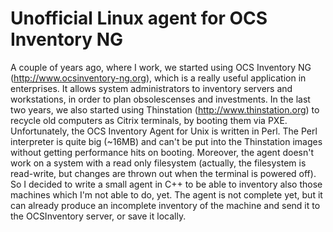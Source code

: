 Unofficial Linux agent for OCS Inventory NG
=====
A couple of years ago, where I work, we started using OCS Inventory NG (http://www.ocsinventory-ng.org), which
is a really useful application in enterprises. It allows system administrators to inventory servers and workstations,
in order to plan obsolescenses and investments.
In the last two years, we also started using Thinstation (http://www.thinstation.org) to recycle old computers
as Citrix terminals, by booting them via PXE.
Unfortunately, the OCS Inventory Agent for Unix is written in Perl. The Perl interpreter is quite big (~16MB) and
can't be put into the Thinstation images without getting performance hits on booting. Moreover, the agent doesn't
work on a system with a read only filesystem (actually, the filesystem is read-write, but changes are thrown out
when the terminal is powered off).
So I decided to write a small agent in C++ to be able to inventory also those machines which I'm not able to do, yet.
The agent is not complete yet, but it can already produce an incomplete inventory of the machine and send it to the 
OCSInventory server, or save it locally.
